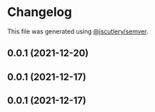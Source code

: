 # Changelog

This file was generated using [@jscutlery/semver](https://github.com/jscutlery/semver).

## 0.0.1 (2021-12-20)



## 0.0.1 (2021-12-17)



## 0.0.1 (2021-12-17)
